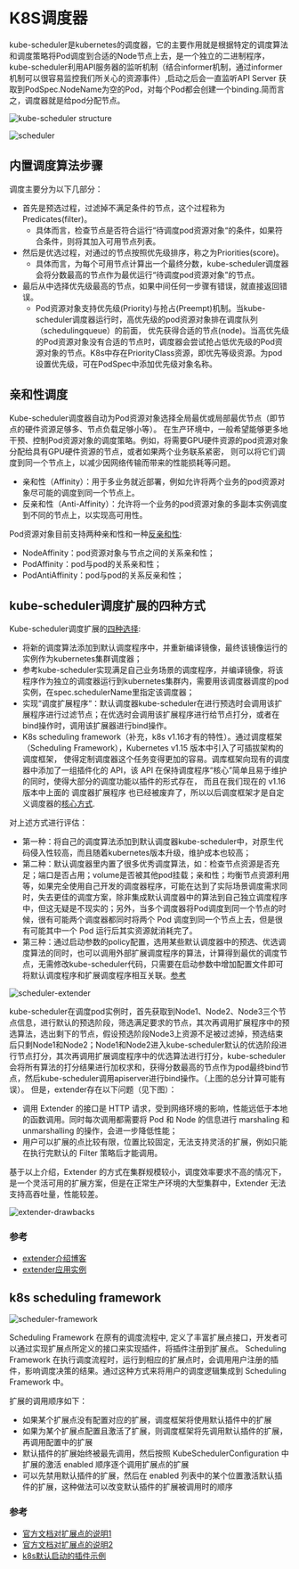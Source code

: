 # K8S调度器

kube-scheduler是kubernetes的调度器，它的主要作用就是根据特定的调度算法和调度策略将Pod调度到合适的Node节点上去，是一个独立的二进制程序，
kube-scheduler利用API服务器的监听机制（结合informer机制，通过informer机制可以很容易监控我们所关心的资源事件）,启动之后会一直监听API Server
获取到PodSpec.NodeName为空的Pod，对每个Pod都会创建一个binding.简而言之，调度器就是给pod分配节点。

![kube-scheduler structure](../doc/scheduler_imgs/kube-scheduler-structure.png)

![scheduler](../doc/scheduler_imgs/scheduler.png)

## 内置调度算法步骤

调度主要分为以下几部分：
- 首先是预选过程，过滤掉不满足条件的节点，这个过程称为Predicates(filter)。
  - 具体而言，检查节点是否符合运行“待调度pod资源对象“的条件，如果符合条件，则将其加入可用节点列表。
- 然后是优选过程，对通过的节点按照优先级排序，称之为Priorities(score)。
  - 具体而言，为每个可用节点计算出一个最终分数，kube-scheduler调度器会将分数最高的节点作为最优运行“待调度pod资源对象”的节点。
- 最后从中选择优先级最高的节点，如果中间任何一步骤有错误，就直接返回错误。
  - Pod资源对象支持优先级(Priority)与抢占(Preempt)机制。当kube-scheduler调度器运行时，高优先级的pod资源对象排在调度队列（schedulingqueue）的前面，
  优先获得合适的节点(node)。当高优先级的Pod资源对象没有合适的节点时，调度器会尝试抢占低优先级的Pod资源对象的节点。K8s中存在PriorityClass资源，即优先等级资源。为pod设置优先级，可在PodSpec中添加优先级对象名称。

## 亲和性调度

Kube-scheduler调度器自动为Pod资源对象选择全局最优或局部最优节点（即节点的硬件资源足够多、节点负载足够小等）。
在生产环境中，一般希望能够更多地干预、控制Pod资源对象的调度策略。例如，将需要GPU硬件资源的pod资源对象分配给具有GPU硬件资源的节点，或者如果两个业务联系紧密，
则可以将它们调度到同一个节点上，以减少因网络传输而带来的性能损耗等问题。

- 亲和性（Affinity）：用于多业务就近部署，例如允许将两个业务的pod资源对象尽可能的调度到同一个节点上。
- 反亲和性（Anti-Affinity）：允许将一个业务的pod资源对象的多副本实例调度到不同的节点上，以实现高可用性。

Pod资源对象目前支持两种亲和性和一种[反亲和性](https://github.com/kubernetes/kubernetes/blob/master/staging/src/k8s.io/api/core/v1/types.go#L2716):
- NodeAffinity：pod资源对象与节点之间的关系亲和性；
- PodAffinity：pod与pod的关系亲和性；
- PodAntiAffinity：pod与pod的关系反亲和性；

## kube-scheduler调度扩展的四种方式

Kube-scheduler调度扩展的[四种选择](https://blog.csdn.net/ll837448792/article/details/93619549):

- 将新的调度算法添加到默认调度程序中，并重新编译镜像，最终该镜像运行的实例作为kubernetes集群调度器；
- 参考kube-scheduler实现满足自己业务场景的调度程序，并编译镜像，将该程序作为独立的调度器运行到kubernetes集群内，需要用该调度器调度的pod实例，在spec.schedulerName里指定该调度器；
- 实现“调度扩展程序“：默认调度器kube-scheduler在进行预选时会调用该扩展程序进行过滤节点；在优选时会调用该扩展程序进行给节点打分，或者在bind操作时，调用该扩展器进行bind操作。
- K8s scheduling framework（补充，k8s v1.16才有的特性）。通过调度框架（Scheduling Framework），Kubernetes v1.15 版本中引入了可插拔架构的调度框架，
使得定制调度器这个任务变得更加的容易。调库框架向现有的调度器中添加了一组插件化的 API，该 API 在保持调度程序“核心”简单且易于维护的同时，使得大部分的调度功能以插件的形式存在，
而且在我们现在的 v1.16 版本中上面的 调度器扩展程序 也已经被废弃了，所以以后调度框架才是自定义调度器的[核心方式](https://www.kubernetes.org.cn/7983.html). 

对上述方式进行评估：
- 第一种：将自己的调度算法添加到默认调度器kube-scheduler中，对原生代码侵入性较高，而且随着kubernetes版本升级，维护成本也较高；
- 第二种：默认调度器里内置了很多优秀调度算法，如：检查节点资源是否充足；端口是否占用；volume是否被其他pod挂载；亲和性；均衡节点资源利用等，如果完全使用自己开发的调度器程序，可能在达到了实际场景调度需求同时，失去更佳的调度方案，除非集成默认调度器中的算法到自己独立调度程序中，但这无疑是不现实的；另外，当多个调度器将Pod调度到同一个节点的时候，很有可能两个调度器都同时将两个 Pod 调度到同一个节点上去，但是很有可能其中一个 Pod 运行后其实资源就消耗完了。
- 第三种：通过启动参数的policy配置，选用某些默认调度器中的预选、优选调度算法的同时，也可以调用外部扩展调度程序的算法，计算得到最优的调度节点，无需修改kube-scheduler代码，只需要在启动参数中增加配置文件即可将默认调度程序和扩展调度程序相互关联。[参考](https://github.com/kubernetes/community/blob/master/contributors/design-proposals/scheduling/scheduler_extender.md)

![scheduler-extender](../doc/scheduler_imgs/scheduler-extender.png)

kube-scheduler在调度pod实例时，首先获取到Node1、Node2、Node3三个节点信息，进行默认的预选阶段，筛选满足要求的节点，其次再调用扩展程序中的预选算法，选出剩下的节点，假设预选阶段Node3上资源不足被过滤掉，预选结束后只剩Node1和Node2；Node1和Node2进入kube-scheduler默认的优选阶段进行节点打分，其次再调用扩展调度程序中的优选算法进行打分，kube-scheduler会将所有算法的打分结果进行加权求和，获得分数最高的节点作为pod最终bind节点，然后kube-scheduler调用apiserver进行bind操作。（上图的总分计算可能有误）。
但是，extender存在以下问题（见下图）：
- 调用 Extender 的接口是 HTTP 请求，受到网络环境的影响，性能远低于本地的函数调用。同时每次调用都需要将 Pod 和 Node 的信息进行 marshaling 和 unmarshalling 的操作，会进一步降低性能；
- 用户可以扩展的点比较有限，位置比较固定，无法支持灵活的扩展，例如只能在执行完默认的 Filter 策略后才能调用。

基于以上介绍，Extender 的方式在集群规模较小，调度效率要求不高的情况下，是一个灵活可用的扩展方案，但是在正常生产环境的大型集群中，Extender 无法支持高吞吐量，性能较差。

![extender-drawbacks](../doc/scheduler_imgs/extender-drawbacks.png)

### 参考

- [extender介绍博客](https://blog.51cto.com/u_15077560/2584702)
- [extender应用实例](https://github.com/AliyunContainerService/gpushare-scheduler-extender/blob/master/docs/install.md)

## k8s scheduling framework

![scheduler-framework](../doc/scheduler_imgs/scheduler-framework.png)

Scheduling Framework 在原有的调度流程中, 定义了丰富扩展点接口，开发者可以通过实现扩展点所定义的接口来实现插件，将插件注册到扩展点。
Scheduling Framework 在执行调度流程时，运行到相应的扩展点时，会调用用户注册的插件，影响调度决策的结果。通过这种方式来将用户的调度逻辑集成到 
Scheduling Framework 中。

扩展的调用顺序如下：
- 如果某个扩展点没有配置对应的扩展，调度框架将使用默认插件中的扩展
- 如果为某个扩展点配置且激活了扩展，则调度框架将先调用默认插件的扩展，再调用配置中的扩展
- 默认插件的扩展始终被最先调用，然后按照 KubeSchedulerConfiguration 中扩展的激活 enabled 顺序逐个调用扩展点的扩展
- 可以先禁用默认插件的扩展，然后在 enabled 列表中的某个位置激活默认插件的扩展，这种做法可以改变默认插件的扩展被调用时的顺序


### 参考

- [官方文档对扩展点的说明1](https://github.com/kubernetes/enhancements/tree/master/keps/sig-scheduling/624-scheduling-framework)
- [官方文档对扩展点的说明2](https://kubernetes.io/zh/docs/concepts/scheduling-eviction/scheduling-framework/)
- [k8s默认启动的插件示例](https://kubernetes.io/zh/docs/reference/scheduling/config/)

